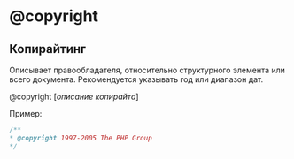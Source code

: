 # @copyright
## Копирайтинг

Описывает правообладателя, относительно структурного элемента или всего документа.
Рекомендуется указывать год или диапазон дат.

@copyright [_описание копирайта_]

Пример:
```php
/**
* @copyright 1997-2005 The PHP Group
*/
```